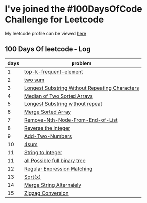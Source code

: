 
# I've joined the #100DaysOfCode Challenge for Leetcode

My leetcode profile can be viewed [here](https://leetcode.com/rohitrana2429/) 


## 100 Days Of leetcode - Log

| days            | problem                                                              |
| ----------------- | ------------------------------------------------------------------ |
| 1             | [top-k-frequent-element ](https://github.com/Rohitrana2429/leetcode/blob/master/Top%20-K-%20Frequent-Elements.java) |
|2| [two sum](https://github.com/Rohitrana2429/leetcode/blob/master/two-sum.java)|
|3|[Longest Substring Without Repeating Characters](https://github.com/Rohitrana2429/leetcode/blob/master/Longest-Substring%20Without-Repeating-Characters.java)
|4|[Median of Two Sorted Arrays ](https://github.com/Rohitrana2429/leetcode/blob/master/Median-of-Two-Sorted%20Arrays.java)
|5|[Longest Substring without repeat ](https://github.com/Rohitrana2429/leetcode/blob/master/Longest-Palindromic-Substring.java)
|6|[Merge Sorted Array](https://github.com/Rohitrana2429/leetcode/blob/master/Merge-Sorted-Array.java)
|7|[Remove-Nth-Node-From-End-of-List](https://github.com/Rohitrana2429/leetcode/blob/master/Remove-Nth-Node-From-End-of-List.java)
|8|[Reverse the integer ](https://github.com/Rohitrana2429/leetcode/blob/master/Reverse-Integer.java)
|9|[Add-Two-Numbers](https://github.com/Rohitrana2429/leetcode/blob/master/Add-Two-Numbers.java)
|10|[4sum](https://github.com/Rohitrana2429/leetcode/blob/master/4Sum.java)
|11|[String to Integer](https://github.com/Rohitrana2429/leetcode/tree/master)
|11|[all Possible full binary tree ](https://github.com/Rohitrana2429/leetcode/tree/master)
|12|[Regular Expression Matching](https://github.com/Rohitrana2429/leetcode/blob/master/Regular-Expression-Matching.java)
|13|[Sqrt(x)](https://github.com/Rohitrana2429/leetcode/blob/master/Sqrt(x)..java)
|14|[Merge String Alternately](https://github.com/Rohitrana2429/leetcode/blob/master/Merge-Strings-Alternately.java)
|15|[Zigzag Conversion](https://github.com/Rohitrana2429/leetcode/blob/master/Zigzag-Conversion.java)
